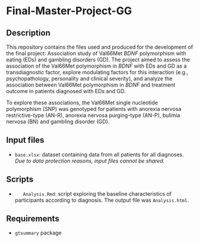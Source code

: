 # Final-Master-Project-GG
## Description
This repository contains the files used and produced for the development of the final project: Association study of Val66Met <i> BDNF </i> polymorphism with eating (EDs) and gambling disorders (GD).
The project aimed to assess the association of the Val66Met polymorphism in <i> BDNF </i> with EDs and GD as a transdiagnostic factor, explore modulating factors for this interaction (e.g., psychopathology, personality and clinical severity), and analyze the association between Val66Met polymorphism in <i> BDNF </i> and treatment outcome in patients diagnosed with EDs and GD.

To explore these associations, the Val66Met single nucleotide polymorphism (SNP) was genotyped for patients with anorexia nervosa restrictive-type (AN-R), anorexia nervosa purging-type (AN-P), bulimia nervosa (BN) and gambling disorder (GD).

## Input files
*	`base.xlsx`: dataset containing data from all patients for all diagnoses. <i> Due to data protection reasons, input files cannot be shared.</i>

## Scripts
*	`	Analysis.Rmd`: script exploring the baseline characteristics of participants according to diagnosis. The output file was `Analysis.html`.

## Requirements
* `gtsummary` package
